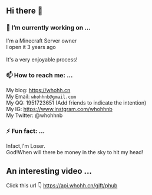 ## Hi there 👋
### 🔭 I’m currently working on ...<br>
I'm a Minecraft Server owner<br>
I open it 3 years ago<br>
<br>
It's a very enjoyable process!

### 📫 How to reach me: ...<br>
My blog: <https://whohh.cn><br>
My Email: `whohhnb@gmail.com`<br>
My QQ: 1951723651 (Add friends to indicate the intention)<br>
My IG: <https://www.instgram.com/whohhnb><br>
My Twitter: @whohhnb<br>

### ⚡ Fun fact: ...
Infact,I'm Loser.<br>
God!When will there be money in the sky to hit my head!<br>
## An interesting video ...
Click this url 👇
<https://api.whohh.cn/gift/phub>
